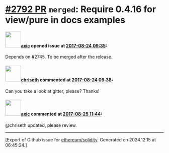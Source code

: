 # [\#2792 PR](https://github.com/ethereum/solidity/pull/2792) `merged`: Require 0.4.16 for view/pure in docs examples

#### <img src="https://avatars.githubusercontent.com/u/20340?v=4" width="50">[axic](https://github.com/axic) opened issue at [2017-08-24 09:35](https://github.com/ethereum/solidity/pull/2792):

Depends on #2745. To be merged after the release.

#### <img src="https://avatars.githubusercontent.com/u/9073706?v=4" width="50">[chriseth](https://github.com/chriseth) commented at [2017-08-24 09:38](https://github.com/ethereum/solidity/pull/2792#issuecomment-324586017):

Can you take a look at gitter, please? Thanks!

#### <img src="https://avatars.githubusercontent.com/u/20340?v=4" width="50">[axic](https://github.com/axic) commented at [2017-08-25 11:44](https://github.com/ethereum/solidity/pull/2792#issuecomment-324895319):

@chriseth updated, please review.


-------------------------------------------------------------------------------



[Export of Github issue for [ethereum/solidity](https://github.com/ethereum/solidity). Generated on 2024.12.15 at 06:45:24.]
